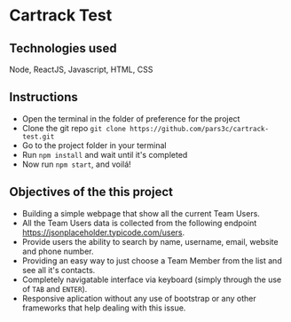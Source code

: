 # Cartrack Test

## Technologies used
Node, ReactJS, Javascript, HTML, CSS


## Instructions
 * Open the terminal in the folder of preference for the project
 * Clone the git repo `git clone https://github.com/pars3c/cartrack-test.git`
 * Go to the project folder in your terminal
 * Run `npm install` and wait until it's completed
 * Now run `npm start`, and voilá!


## Objectives of the this project

 * Building a simple webpage that show all the current Team Users.
 * All the Team Users data is collected from the following endpoint https://jsonplaceholder.typicode.com/users.
 * Provide users the ability to search by name, username, email, website and phone number.
 * Providing an easy way to just choose a Team Member from the list and see all it's contacts.
 * Completely navigatable interface via keyboard (simply through the use of `TAB` and `ENTER`).
 * Responsive aplication without any use of bootstrap or any other frameworks that help dealing with this issue.





